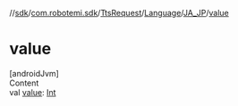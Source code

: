//[sdk](../../../../../index.md)/[com.robotemi.sdk](../../../index.md)/[TtsRequest](../../index.md)/[Language](../index.md)/[JA_JP](index.md)/[value](value.md)



# value  
[androidJvm]  
Content  
val [value](value.md): [Int](https://kotlinlang.org/api/latest/jvm/stdlib/kotlin/-int/index.html)  



